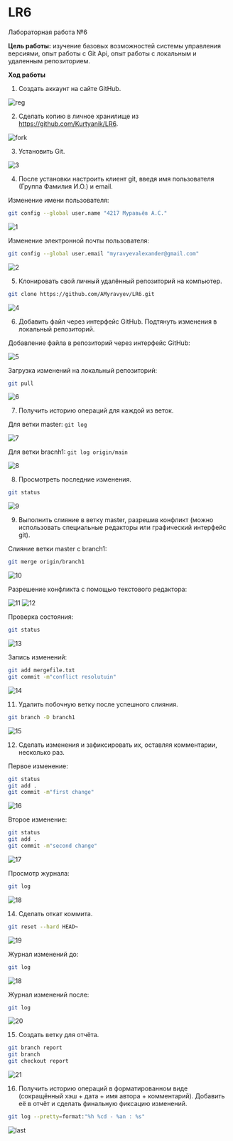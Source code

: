 # LR6
Лабораторная работа №6

**Цель работы:** изучение базовых возможностей системы управления версиями, опыт работы с Git Api, опыт работы с локальным и удаленным репозиторием.

**Ход работы**

1. Создать аккаунт на сайте GitHub.

![reg](https://github.com/Gauliux/half-interval/assets/158781390/93670a06-f981-4beb-a5ff-fda04a0f2de6)

2. Сделать копию в личное хранилище из https://github.com/Kurtyanik/LR6.

![fork](https://github.com/Gauliux/half-interval/assets/158781390/a7e3c898-81ec-442a-a883-f73cec1f673a)

3. Установить Git.

![3](https://github.com/Gauliux/half-interval/assets/158781390/ceafd72b-d6a5-4f42-8388-7c3b98f08eeb)

4. После установки настроить клиент git, введя имя пользователя (Группа Фамилия И.О.) и email.

Изменение имени пользователя:
```sh
git config --global user.name "4217 Муравьёв А.С."
```

![1](https://github.com/Gauliux/half-interval/assets/158781390/79e53427-bc2a-40f1-a2af-f7581b940670)

Изменение электронной почты пользователя:
```sh
git config --global user.email "myravyevalexander@gmail.com"
```

![2](https://github.com/Gauliux/half-interval/assets/158781390/d8931a56-ef6c-4d79-aef2-14ccea034886)

5. Клонировать свой личный удалённый репозиторий на компьютер.

```sh
git clone https://github.com/AMyravyev/LR6.git
```

![4](https://github.com/Gauliux/half-interval/assets/158781390/faeea94d-e612-42d5-bdc6-da98b2a699cf)

6. Добавить файл через интерфейс GitHub. Подтянуть изменения в локальный репозиторий.

Добавление файла в репозиторий через интерфейс GitHub:

![5](https://github.com/Gauliux/half-interval/assets/158781390/b6906831-7549-470f-ba89-c690d8e45986)

Загрузка изменений на локальный репозиторий:
```sh
git pull
```

![6](https://github.com/Gauliux/half-interval/assets/158781390/dfd6a004-89a9-4e7d-8c55-ad4d38980a0e)

7. Получить историю операций для каждой из веток.

Для ветки master: ``` git log ```

![7](https://github.com/Gauliux/half-interval/assets/158781390/a84a050c-b7e8-44c6-b6e0-655a33e5b661)

Для ветки bracnh1: ``` git log origin/main ```

![8](https://github.com/Gauliux/half-interval/assets/158781390/9f30b495-e1a3-4871-bc03-3d9ea8d90bad)

8. Просмотреть последние изменения.

```sh
git status
```

![9](https://github.com/Gauliux/half-interval/assets/158781390/3804d394-bffe-4945-bba0-64938a5470b7)

9. Выполнить слияние в ветку master, разрешив конфликт (можно использовать специальные редакторы или графический интерфейс git).

Слияние ветки master с branch1:
```sh
git merge origin/branch1
```

![10](https://github.com/Gauliux/half-interval/assets/158781390/ab40b2ff-949c-474c-b1ca-a8f22db010bc)

Разрешение конфликта с помощью текстового редактора:

![11](https://github.com/Gauliux/half-interval/assets/158781390/92960e73-7a41-43b4-a525-86e0b2a8d069)
![12](https://github.com/Gauliux/half-interval/assets/158781390/cba88e9f-fcee-4bc1-9b6e-de5773bcd134)

Проверка состояния:
```sh
git status
```

![13](https://github.com/Gauliux/half-interval/assets/158781390/13750edc-2cf8-412c-9989-7ac8e0ed2b07)

Запись изменений:
```sh
git add mergefile.txt
git commit -m"conflict resolutuin"
```

![14](https://github.com/Gauliux/half-interval/assets/158781390/172d1348-51c0-4321-911f-032458226c92)

11. Удалить побочную ветку после успешного слияния.

```sh
git branch -D branch1
```

![15](https://github.com/Gauliux/half-interval/assets/158781390/b6e4c168-60c8-4a4d-ab0f-b7db608502d5)

12. Сделать изменения и зафиксировать их, оставляя комментарии, несколько раз.

Первое изменение:
```sh
git status
git add .
git commit -m"first change"
```

![16](https://github.com/Gauliux/half-interval/assets/158781390/fddae1fc-648f-451c-a720-b9df12e73403)

Второе изменение:
```sh
git status
git add .
git commit -m"second change"
```

![17](https://github.com/Gauliux/half-interval/assets/158781390/949ac159-ac6d-45c1-a86a-74ada9a47d2a)

Просмотр журнала:
```sh
git log
```

![18](https://github.com/Gauliux/half-interval/assets/158781390/51170583-0a01-43ab-98b5-31976fd4b823)

14. Сделать откат коммита.

```sh
git reset --hard HEAD~
```

![19](https://github.com/Gauliux/half-interval/assets/158781390/9e6da9b1-4b6f-4482-b5fc-f85ff25524ef)

Журнал изменений до:
```sh
git log
```

![18](https://github.com/Gauliux/half-interval/assets/158781390/51170583-0a01-43ab-98b5-31976fd4b823)

Журнал изменений после:
```sh
git log
```

![20](https://github.com/Gauliux/half-interval/assets/158781390/00bd0f13-2bc1-441b-a94b-87b29121ed82)

15. Создать ветку для отчёта.

```sh
git branch report
git branch
git checkout report
```

![21](https://github.com/Gauliux/half-interval/assets/158781390/c24ce696-62b7-4593-83d5-fc0d513bce40)

16. Получить историю операций в форматированном виде (сокращённый хэш + дата + имя автора + комментарий). Добавить её в отчёт и сделать финальную фиксацию изменений.

```sh
git log --pretty=format:"%h %cd - %an : %s"
```

![last](https://github.com/Gauliux/half-interval/assets/158781390/af3adf7f-aeed-4c88-ae9b-436c950bd7e9)
